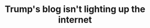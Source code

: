 ---
title: "Trump's blog isn't lighting up the internet"

year: 2021

venue: "NBC News"

link: "https://www.nbcnews.com/tech/tech-news/trumps-blog-isnt-lighting-internet-rcna890"

archive: "https://web.archive.org/web/20210515144028/https://www.nbcnews.com/tech/tech-news/trumps-blog-isnt-lighting-internet-rcna890"

related_paper: 'Do Platform Migrations Compromise Content Moderation? Evidence from r/The_Donald and r/Incels'

---